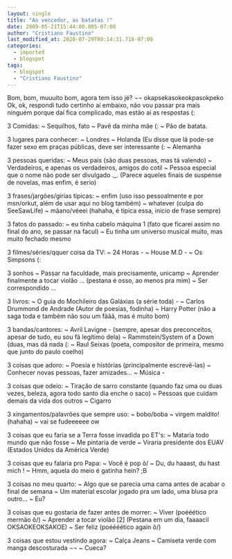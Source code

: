 ```yaml
---
layout: single
title: "Ao vencedor, as batatas !"
date: 2009-05-21T15:44:00.005-07:00
author: "Cristiano Faustino"
last_modified_at: 2020-07-29T00:14:31.718-07:00
categories:
  - imported
  - blogspot
tags:
  - blogspot
  - "Cristiano Faustino"
---
```

Bom, bom, muuuito bom, agora tem isso jé? ¬¬
okapsekasokeokpasokpeko
Ok, ok, respondi tudo certinho aí embaixo, não vou passar pra mais ninguém porque daí fica complicado, mas estão aí as respostas (:


3 Comidas:
~ Sequilhos, fato
~ Pavê da minha mãe (:
~ Pão de batata.


3 lugares para conhecer:
~ Londres
~ Holanda (Eu disse que lá pode-se fazer sexo em praças públicas, deve ser interessante (:
~ Alemanha 


3 pessoas queridas:
~ Meus pais (são duas pessoas, mas tá valendo)
~ Verdadeiros, e apenas os verdadeiros, amigos do cotil
~ Pessoa especial que o nome não pode ser divulgado ._. (Parece aqueles finais de suspense de novelas, mas enfim, é serio)


3 frases/jargões/gírias típicas:
~ enfim (uso isso pessoalmente e por msn/orkut, além de usar aqui no blog também)
~ whatever (culpa do SeeSawLife)
~ mãano/véeei (hahaha, é tipica essa, inicio de frase sempre)


3 fatos do passado:
~ eu tinha cabelo máquina 1 (fato que ficarei assim no final do ano, se passar na facul)
~ Eu tinha um universo musical muito, mas muito fechado mesmo


3 filmes/séries/qquer coisa da TV:
~ 24 Horas *-*
~ House M.D *-*
~ Os Simpsons (: 


3 sonhos
~ Passar na faculdade, mais precisamente, unicamp
~ Aprender finalmente a tocar violão ... (pestana é osso, ao menos pra mim) 
~ Ser correspondido ...


3 livros:
~ O guia do Mochileiro das Galáxias (a série toda) *-*
~ Carlos Drummond de Andrade (Autor de poesias, fodinha)
~ Harry Potter (não a saga toda e também não sou um fããã, mas é muito bom) 


3 bandas/cantores:
~ Avril Lavigne *-* (sempre, apesar dos preconceitos, apesar de tudo, eu sou fã legítimo dela)
~ Rammstein/System of a Down (duas, mas dá nada (:
~ Raul Seixas (poeta, compositor de primeira, mesmo que junto do paulo coelho)


3 coisas que adoro:
~ Poesia e histórias (principalmente escrevê-las)
~ Conhecer novas pessoas, fazer amizades...
~ Música *-*


3 coisas que odeio:
~ Tiração de sarro constante (quando faz uma ou duas vezes, beleza, agora todo santo dia enche o saco)
~ Pessoas que cuidam demais da vida dos outros
~ Cigarro


3 xingamentos/palavrões que sempre uso:
~ bobo/boba
~ virgem maldito! (hahaha)
~ vai se fudeeeeee ow


3 coisas que eu faria se a Terra fosse invadida po ET's:
~ Mataria todo mundo que não fosse
~ Me pintaria de verde
~ Viraria presidente dos EUAV (Estados Unidos da América Verde)


3 coisas que eu falaria pro Papa:
~ Você é pop õ/
~ Du, du haaast, du hast mich !
~ Hmm, aquela do meio é gatinha hein? ;B


3 coisas no meu quarto:
~ Algo que se parecia uma cama antes de acabar o final de semana
~ Um material escolar jogado pra um lado, uma blusa pra outro...
~ Eu?


3 coisas que eu gostaria de fazer antes de morrer:
~ Viver (poééético mermão õ/)
~ Aprender a tocar violão [2] (Pestana em um dia, faaaacil OKSAOKEOKSAKOE)
~ Ser feliz (poéééético again õ/)


3 coisas que estou vestindo agora:
~ Calça Jeans
~ Camiseta verde com manga descosturada ¬¬
~ Cueca?
